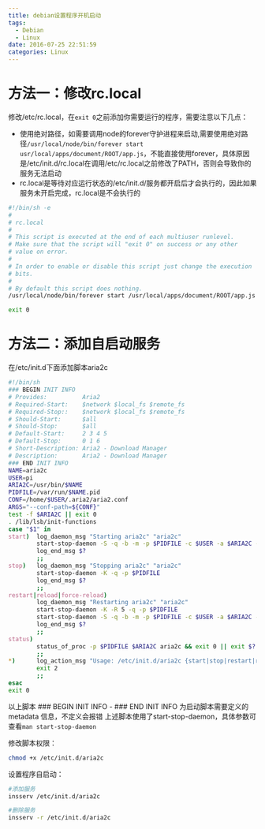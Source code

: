```yaml
---
title: debian设置程序开机启动
tags:
  - Debian
  - Linux
date: 2016-07-25 22:51:59
categories: Linux
---
```


# 方法一：修改rc.local
修改/etc/rc.local，在`exit 0`之前添加你需要运行的程序，需要注意以下几点：
- 使用绝对路径，如需要调用node的forever守护进程来启动,需要使用绝对路径`/usr/local/node/bin/forever start usr/local/apps/document/ROOT/app.js`，不能直接使用forever，具体原因是/etc/init.d/rc.local在调用/etc/rc.local之前修改了PATH，否则会导致你的服务无法启动
- rc.local是等待对应运行状态的/etc/init.d/服务都开启后才会执行的，因此如果服务未开启完成，rc.local是不会执行的
```bash
#!/bin/sh -e
#
# rc.local
#
# This script is executed at the end of each multiuser runlevel.
# Make sure that the script will "exit 0" on success or any other
# value on error.
#
# In order to enable or disable this script just change the execution
# bits.
#
# By default this script does nothing.
/usr/local/node/bin/forever start /usr/local/apps/document/ROOT/app.js

exit 0
```

<!-- more -->

# 方法二：添加自启动服务
在/etc/init.d下面添加脚本aria2c
```bash
#!/bin/sh
### BEGIN INIT INFO
# Provides:          Aria2
# Required-Start:    $network $local_fs $remote_fs
# Required-Stop::    $network $local_fs $remote_fs
# Should-Start:      $all
# Should-Stop:       $all
# Default-Start:     2 3 4 5
# Default-Stop:      0 1 6
# Short-Description: Aria2 - Download Manager
# Description:       Aria2 - Download Manager
### END INIT INFO
NAME=aria2c
USER=pi
ARIA2C=/usr/bin/$NAME
PIDFILE=/var/run/$NAME.pid
CONF=/home/$USER/.aria2/aria2.conf
ARGS="--conf-path=${CONF}"
test -f $ARIA2C || exit 0
. /lib/lsb/init-functions
case "$1" in
start)  log_daemon_msg "Starting aria2c" "aria2c"
        start-stop-daemon -S -q -b -m -p $PIDFILE -c $USER -a $ARIA2C -- $ARGS
        log_end_msg $?
        ;;
stop)   log_daemon_msg "Stopping aria2c" "aria2c"
        start-stop-daemon -K -q -p $PIDFILE
        log_end_msg $?
        ;;
restart|reload|force-reload)
        log_daemon_msg "Restarting aria2c" "aria2c"
        start-stop-daemon -K -R 5 -q -p $PIDFILE
        start-stop-daemon -S -q -b -m -p $PIDFILE -c $USER -a $ARIA2C -- $ARGS
        log_end_msg $?
        ;;
status)
        status_of_proc -p $PIDFILE $ARIA2C aria2c && exit 0 || exit $?
        ;;
*)      log_action_msg "Usage: /etc/init.d/aria2c {start|stop|restart|reload|force-reload|status}"
        exit 2
        ;;
esac
exit 0
```
以上脚本 ### BEGIN INIT INFO - ### END INIT INFO 为启动脚本需要定义的 metadata 信息，不定义会报错
上述脚本使用了start-stop-daemon，具体参数可查看`man start-stop-daemon`

修改脚本权限：
```bash
chmod +x /etc/init.d/aria2c
```

设置程序自启动：
```bash
#添加服务
insserv /etc/init.d/aria2c

#删除服务
insserv -r /etc/init.d/aria2c
```
